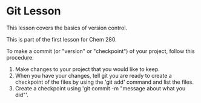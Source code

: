 # Git Lesson

This lesson covers the basics of version control.

This is part of the first lesson for Chem 280.

To make a commit (or "version" or "checkpoint") of your project, follow this procedure:

1. Make changes to your project that you would like to keep.
2. When you have your changes, tell git you are ready to create a checkpoint of the files by using the 'git add' command and list the files.
3. Create a checkpoint using 'git commit -m "message about what you did"'.

